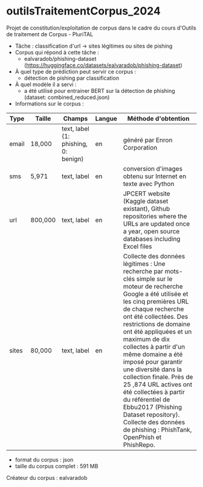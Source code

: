 # outilsTraitementCorpus_2024
Projet de constitution/exploitation de corpus dans le cadre du cours d'Outils de traitement de Corpus - PluriTAL

- Tâche : classification d'url -> sites légitimes ou sites de pishing
- Corpus qui répond à cette tâche : 
    - ealvaradob/phishing-dataset (https://huggingface.co/datasets/ealvaradob/phishing-dataset)
- À quel type de prédiction peut servir ce corpus :
    - détection de pishing par classification
- À quel modèle il a servi :
    - a été utilisé pour entrainer BERT sur la détection de phishing (dataset: combined_reduced.json)
- Informations sur le corpus :

| Type | Taille | Champs | Langue | Méthode d'obtention |
| ---- | ------- | ----| ----- | ------------------- |
| email | 18,000 | text, label (1: phishing, 0: benign) |en | généré par Enron Corporation |
| sms | 5,971 | text, label | en | conversion d'images obtenu sur Internet en texte avec Python |
| url | 800,000 | text, label | en | JPCERT website (Kaggle dataset existant), Github repositories where the URLs are updated once a year, open source databases including Excel files |
| sites | 80,000 | text, label | en | Collecte des données légitimes : Une recherche par mots-clés simple sur le moteur de recherche Google a été utilisée et les cinq premières URL de chaque recherche ont été collectées. Des restrictions de domaine ont été appliquées et un maximum de dix collectes à partir d'un même domaine a été imposé pour garantir une diversité dans la collection finale. Près de 25 ,874 URL actives ont été collectées à partir du référentiel de Ebbu2017 (Phishing Dataset repository). Collecte des données de phishing : PhishTank, OpenPhish et PhishRepo.|
- format du corpus : json
- taille du corpus complet : 591 MB 

Créateur du corpus : ealvaradob
